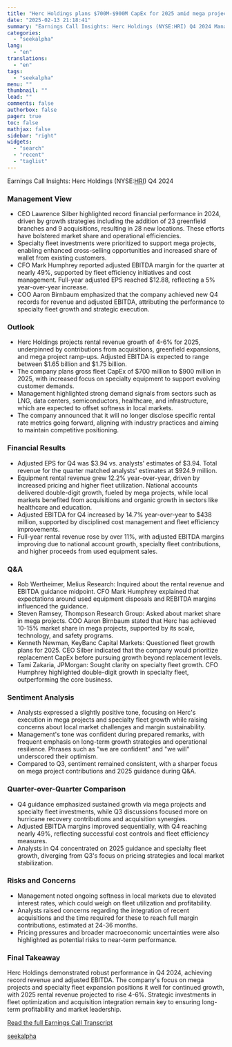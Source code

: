 ```yaml
---
title: "Herc Holdings plans $700M-$900M CapEx for 2025 amid mega project demand"
date: "2025-02-13 21:18:41"
summary: "Earnings Call Insights: Herc Holdings (NYSE:HRI) Q4 2024 Management View CEO Lawrence Silber highlighted record financial performance in 2024, driven by growth strategies including the addition of 23 greenfield branches and 9 acquisitions, resulting in 28 new locations. These efforts have bolstered market share and operational efficiencies. Specialty fleet investments..."
categories:
  - "seekalpha"
lang:
  - "en"
translations:
  - "en"
tags:
  - "seekalpha"
menu: ""
thumbnail: ""
lead: ""
comments: false
authorbox: false
pager: true
toc: false
mathjax: false
sidebar: "right"
widgets:
  - "search"
  - "recent"
  - "taglist"
---
```


Earnings Call Insights: Herc Holdings (NYSE:[HRI](https://seekingalpha.com/symbol/HRI "Herc Holdings Inc.")) Q4 2024

### Management View

* CEO Lawrence Silber highlighted record financial performance in 2024, driven by growth strategies including the addition of 23 greenfield branches and 9 acquisitions, resulting in 28 new locations. These efforts have bolstered market share and operational efficiencies.
* Specialty fleet investments were prioritized to support mega projects, enabling enhanced cross-selling opportunities and increased share of wallet from existing customers.
* CFO Mark Humphrey reported adjusted EBITDA margin for the quarter at nearly 49%, supported by fleet efficiency initiatives and cost management. Full-year adjusted EPS reached $12.88, reflecting a 5% year-over-year increase.
* COO Aaron Birnbaum emphasized that the company achieved new Q4 records for revenue and adjusted EBITDA, attributing the performance to specialty fleet growth and strategic execution.

### Outlook

* Herc Holdings projects rental revenue growth of 4-6% for 2025, underpinned by contributions from acquisitions, greenfield expansions, and mega project ramp-ups. Adjusted EBITDA is expected to range between $1.65 billion and $1.75 billion.
* The company plans gross fleet CapEx of $700 million to $900 million in 2025, with increased focus on specialty equipment to support evolving customer demands.
* Management highlighted strong demand signals from sectors such as LNG, data centers, semiconductors, healthcare, and infrastructure, which are expected to offset softness in local markets.
* The company announced that it will no longer disclose specific rental rate metrics going forward, aligning with industry practices and aiming to maintain competitive positioning.

### Financial Results

* Adjusted EPS for Q4 was $3.94 vs. analysts' estimates of $3.94. Total revenue for the quarter matched analysts' estimates at $924.9 million.
* Equipment rental revenue grew 12.2% year-over-year, driven by increased pricing and higher fleet utilization. National accounts delivered double-digit growth, fueled by mega projects, while local markets benefited from acquisitions and organic growth in sectors like healthcare and education.
* Adjusted EBITDA for Q4 increased by 14.7% year-over-year to $438 million, supported by disciplined cost management and fleet efficiency improvements.
* Full-year rental revenue rose by over 11%, with adjusted EBITDA margins improving due to national account growth, specialty fleet contributions, and higher proceeds from used equipment sales.

### Q&A

* Rob Wertheimer, Melius Research: Inquired about the rental revenue and EBITDA guidance midpoint. CFO Mark Humphrey explained that expectations around used equipment disposals and REBITDA margins influenced the guidance.
* Steven Ramsey, Thompson Research Group: Asked about market share in mega projects. COO Aaron Birnbaum stated that Herc has achieved 10-15% market share in mega projects, supported by its scale, technology, and safety programs.
* Kenneth Newman, KeyBanc Capital Markets: Questioned fleet growth plans for 2025. CEO Silber indicated that the company would prioritize replacement CapEx before pursuing growth beyond replacement levels.
* Tami Zakaria, JPMorgan: Sought clarity on specialty fleet growth. CFO Humphrey highlighted double-digit growth in specialty fleet, outperforming the core business.

### Sentiment Analysis

* Analysts expressed a slightly positive tone, focusing on Herc's execution in mega projects and specialty fleet growth while raising concerns about local market challenges and margin sustainability.
* Management's tone was confident during prepared remarks, with frequent emphasis on long-term growth strategies and operational resilience. Phrases such as "we are confident" and "we will" underscored their optimism.
* Compared to Q3, sentiment remained consistent, with a sharper focus on mega project contributions and 2025 guidance during Q&A.

### Quarter-over-Quarter Comparison

* Q4 guidance emphasized sustained growth via mega projects and specialty fleet investments, while Q3 discussions focused more on hurricane recovery contributions and acquisition synergies.
* Adjusted EBITDA margins improved sequentially, with Q4 reaching nearly 49%, reflecting successful cost controls and fleet efficiency measures.
* Analysts in Q4 concentrated on 2025 guidance and specialty fleet growth, diverging from Q3's focus on pricing strategies and local market stabilization.

### Risks and Concerns

* Management noted ongoing softness in local markets due to elevated interest rates, which could weigh on fleet utilization and profitability.
* Analysts raised concerns regarding the integration of recent acquisitions and the time required for these to reach full margin contributions, estimated at 24-36 months.
* Pricing pressures and broader macroeconomic uncertainties were also highlighted as potential risks to near-term performance.

### Final Takeaway

Herc Holdings demonstrated robust performance in Q4 2024, achieving record revenue and adjusted EBITDA. The company's focus on mega projects and specialty fleet expansion positions it well for continued growth, with 2025 rental revenue projected to rise 4-6%. Strategic investments in fleet optimization and acquisition integration remain key to ensuring long-term profitability and market leadership.

[Read the full Earnings Call Transcript](https://seekingalpha.com/symbol/HRI/earnings/transcripts)

[seekalpha](https://seekingalpha.com/news/4407982-herc-holdings-plans-700m-900m-capex-for-2025-amid-mega-project-demand)

